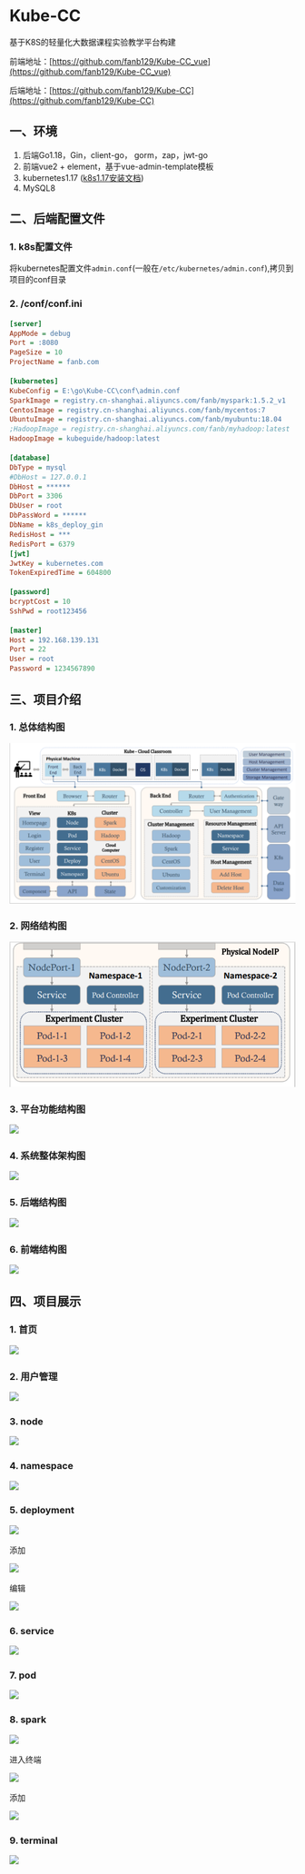 # Kube-CC
基于K8S的轻量化大数据课程实验教学平台构建

前端地址：[https://github.com/fanb129/Kube-CC_vue](https://github.com/fanb129/Kube-CC_vue)

后端地址：[https://github.com/fanb129/Kube-CC](https://github.com/fanb129/Kube-CC)



## 一、环境

1. 后端Go1.18，Gin，client-go， gorm，zap，jwt-go
2. 前端vue2 + element，基于vue-admin-template模板
3. kubernetes1.17 ([k8s1.17安装文档](./doc/k8s1.17安装.md))
4. MySQL8

## 二、后端配置文件

### 1. k8s配置文件
将kubernetes配置文件`admin.conf`(一般在`/etc/kubernetes/admin.conf`),拷贝到项目的conf目录

### 2. /conf/conf.ini

```ini
[server]
AppMode = debug
Port = :8080
PageSize = 10
ProjectName = fanb.com

[kubernetes]
KubeConfig = E:\go\Kube-CC\conf\admin.conf
SparkImage = registry.cn-shanghai.aliyuncs.com/fanb/myspark:1.5.2_v1
CentosImage = registry.cn-shanghai.aliyuncs.com/fanb/mycentos:7
UbuntuImage = registry.cn-shanghai.aliyuncs.com/fanb/myubuntu:18.04
;HadoopImage = registry.cn-shanghai.aliyuncs.com/fanb/myhadoop:latest
HadoopImage = kubeguide/hadoop:latest

[database]
DbType = mysql
#DbHost = 127.0.0.1
DbHost = ******
DbPort = 3306
DbUser = root
DbPassWord = ******
DbName = k8s_deploy_gin
RedisHost = ***
RedisPort = 6379
[jwt]
JwtKey = kubernetes.com
TokenExpiredTime = 604800

[password]
bcryptCost = 10
SshPwd = root123456

[master]
Host = 192.168.139.131
Port = 22
User = root
Password = 1234567890
```

## 三、项目介绍

### 1. 总体结构图

![](./img/pipe.png)
### 2. 网络结构图

![](./img/network.png)

### 3. 平台功能结构图

![](./img/功能结构图.png) 

### 4. 系统整体架构图

![](./img/整体架构图.png) 

### 5. 后端结构图

![](./img/后端结构.png) 

### 6. 前端结构图

![](./img/前端结构.png) 



## 四、项目展示

### 1. 首页

![](./img/首页.png)

### 2. 用户管理

![](./img/user.png)

### 3. node

![](./img/node.png)

### 4. namespace

![](./img/ns.png)

### 5. deployment

![](./img/deploy.png)

添加

![](./img/add_deploy.png)

编辑

![](./img/update_deploy.png)

### 6. service

![](./img/service.png)

### 7. pod

![](./img/pod.png)

### 8. spark

![](./img/spark.png)

进入终端

![](./img/spark-console.png)

添加

![](./img/add_spark.png) 

### 9. terminal

![](./img/terminal.png)
